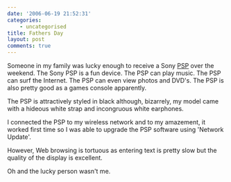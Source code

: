 ```yaml
---
date: '2006-06-19 21:52:31'
categories:
    - uncategorised
title: Fathers Day
layout: post
comments: true
---
```

Someone in my family was lucky enough to receive a Sony
[PSP](http://www.yourpsp.com/) over the weekend. The Sony PSP is a fun
device. The PSP can play music. The PSP can surf the Internet. The PSP
can even view photos and DVD's. The PSP is also pretty good as a games
console apparently.

The PSP is attractively styled in black although, bizarrely, my model
came with a hideous white strap and incongruous white earphones.

I connected the PSP to my wireless network and to my amazement, it
worked first time so I was able to upgrade the PSP software using
'Network Update'.

However, Web browsing is tortuous as entering text is pretty slow but
the quality of the display is excellent.

Oh and the lucky person wasn't me.
